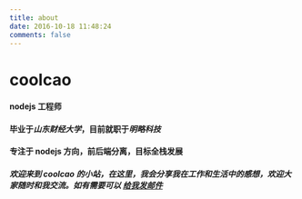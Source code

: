 ```yaml
---
title: about
date: 2016-10-18 11:48:24
comments: false
---
```


# coolcao

#### nodejs 工程师

#### 毕业于*山东财经大学*，目前就职于*明略科技*

#### 专注于 nodejs 方向，前后端分离，目标全栈发展

##### 欢迎来到 coolcao 的小站，在这里，我会分享我在工作和生活中的感想，欢迎大家随时和我交流。如有需要可以 <a href="mailto:me@coolcao.com">给我发邮件</a>
